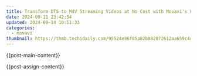 ```yaml
---
title: Transform DTS to M4V Streaming Videos at No Cost with Movavi's Online Tool!
date: 2024-09-11 23:42:54
updated: 2024-09-14 10:51:33
categories:
  - movavi
thumbnail: https://thmb.techidaily.com/95524e86f85a82b882072612aa659c4c34bda2a3447788441dbc49006b9ec58d.jpg
---
```


{{post-main-content}}

<ins class="adsbygoogle"
     style="display:block"
     data-ad-format="autorelaxed"
     data-ad-client="ca-pub-7571918770474297"
     data-ad-slot="1223367746"></ins>

{{post-assign-content}}

<ins class="adsbygoogle"
     style="display:block"
     data-ad-client="ca-pub-7571918770474297"
     data-ad-slot="8358498916"
     data-ad-format="auto"
     data-full-width-responsive="true"></ins>
